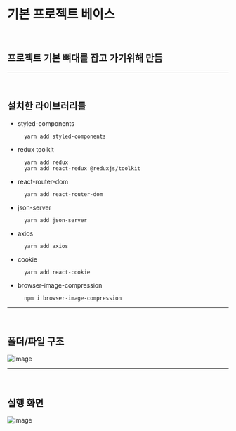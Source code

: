 # 기본 프로젝트 베이스
<br/>

## 프로젝트 기본 뼈대를 잡고 가기위해 만듬

***
<br/>

## 설치한 라이브러리들
- styled-components

        yarn add styled-components

- redux toolkit

        yarn add redux
        yarn add react-redux @reduxjs/toolkit

- react-router-dom

        yarn add react-router-dom

- json-server

        yarn add json-server

- axios

        yarn add axios

- cookie

        yarn add react-cookie

- browser-image-compression

        npm i browser-image-compression
***
<br/>

## 폴더/파일 구조

![image](https://user-images.githubusercontent.com/90454621/199665556-9d1e563a-9fdc-4d79-822e-d9f1f0ddc858.png)
***
<br/>

## 실행 화면

![image](https://user-images.githubusercontent.com/90454621/199663564-c59165aa-2645-471c-91c1-c9a29186d909.png)